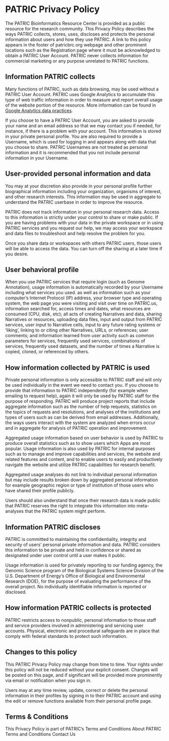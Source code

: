 # PATRIC Privacy Policy

The PATRIC Bioinformatics Resource Center is provided as a public resource for the research community. This Privacy Policy describes the ways PATRIC collects, stores, uses, discloses and protects the personal information about users and how they use PATRIC. A link to this policy appears in the footer of patricbrc.org webpage and other prominent locations such as the Registration page where it must be acknowledged to obtain a PATRIC User Account. PATRIC never collects information for commercial marketing or any purpose unrelated to PATRIC functions.

## Information PATRIC collects
Many functions of PATRIC, such as data browsing, may be used without a PATRIC User Account. PATRIC uses Google Analytics to accumulate this type of web traffic information in order to measure and report overall usage of the website portion of the resource. More information can be found in [Google Analytics data practices](https://support.google.com/analytics/answer/6004245?hl=en). 

If you choose to have a PATRIC User Account, you are asked to provide your name and an email address so that we may contact you if needed, for instance, if there is a problem with your account. This information is stored in your private personal profile. You are also required to provide a Username, which is used for logging in and appears along with data that you choose to share. PATRIC Usernames are not treated as personal information and it is recommended that you not include personal information in your Username.

## User-provided personal information and data
You may at your discretion also provide in your personal profile further biographical information including your organization, organisms of interest, and other research interests. This information may be used in aggregate to understand the PATRIC userbase in order to improve the resource.

PATRIC does not track information in your personal research data. Access to this information is strictly under your control to share or make public. If you are having problems with your data in the private workspace or in using PATRIC services and you request our help, we may access your workspace and data files to troubleshoot and help resolve the problem for you.

Once you share data or workspaces with others PATRIC users, those users will be able to access the data. You can turn off the sharing at a later time if you desire.

## User behavioral profile
When you use PATRIC services that require login (such as Genome Annotation), usage information is automatically recorded by your Username including what services you used. as well as information such as your computer’s Internet Protocol (IP) address, your browser type and operating system, the web page you were visiting and visit over time on PATRIC.us, information searched for, access times and dates, what resources are consumed (CPU, disk, etc); all acts of creating Narratives and data, sharing Narratives or resources, uploading data files, input and output from PATRIC services, user input to Narrative cells, input to any future rating systems or ‘liking’, linking to or citing other Narratives, URLs, or references; user comments; and information learned from user activity such as common parameters for services, frequently used services, combinations of services, frequently used datasets, and the number of times a Narrative is copied, cloned, or referenced by others.

## How information collected by PATRIC is used
Private personal information is only accessible to PATRIC staff and will only be used individually in the event we need to contact you. If you choose to provide that information to PATRIC independently (for example when emailing to request help), again it will only be used by PATRIC staff for the purpose of responding. PATRIC will produce project reports that include aggregate information such as the number of help requests, statistics on the topics of requests and resolutions, and analyses of the institutions and types of users such as can be derived from email addresses. Additionally, the ways users interact with the system are analyzed when errors occur and in aggregate for analysis of PATRIC operation and improvement.

Aggregated usage information based on user behavior is used by PATRIC to produce overall statistics such as to show users which Apps are most popular. Usage information is also used by PATRIC for internal purposes such as to manage and improve capabilities and services, the website and related features and content, and to enable users to easily and productively navigate the website and utilize PATRIC capabilities for research benefit.

Aggregated usage analyses do not link to individual personal information but may include results broken down by aggregated personal information for example geographic region or type of institution of those users who have shared their profile publicly.

Users should also understand that once their research data is made public that PATRIC reserves the right to integrate this information into meta-analyses that the PATRIC system might perform.

## Information PATRIC discloses
PATRIC is committed to maintaining the confidentiality, integrity and security of users’ personal private information and data. PATRIC considers this information to be private and held in confidence or shared as designated under user control until a user makes it public.

Usage information is used for privately reporting to our funding agency, the Genomic Science program of the Biological Systems Science Division of the U.S. Department of Energy’s Office of Biological and Environmental Research (DOE), for the purpose of evaluating the performance of the overall project. No individually identifiable information is reported or disclosed.

## How information PATRIC collects is protected
PATRIC restricts access to nonpublic, personal information to those staff and service providers involved in administering and servicing user accounts. Physical, electronic and procedural safeguards are in place that comply with federal standards to protect such information.

## Changes to this policy
This PATRIC Privacy Policy may change from time to time. Your rights under this policy will not be reduced without your explicit consent. Changes will be posted on this page, and if significant will be provided more prominently via email or notification when you sign in.

Users may at any time review, update, correct or delete the personal information in their profiles by signing in to their PATRIC account and using the edit or remove functions available from their personal profile page.

## Terms & Conditions
This Privacy Policy is part of PATRIC’s Terms and Conditions 
About PATRIC 
Terms and Conditions 
Contact Us 

